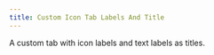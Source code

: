 ```yaml
---
title: Custom Icon Tab Labels And Title
---
```


A custom tab with icon labels and text labels as titles.
